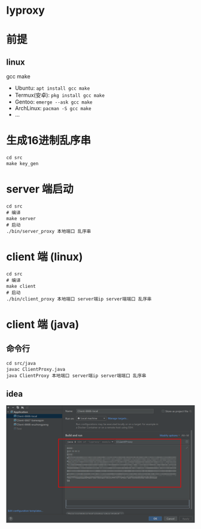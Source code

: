 # lyproxy

# 前提

## linux

gcc make

- Ubuntu: ` apt install gcc make `
- Termux(安卓): ` pkg install gcc make `
- Gentoo: ` emerge --ask gcc make `
- ArchLinux: ` pacman -S gcc make `
- ...

# 生成16进制乱序串

```shell
cd src
make key_gen
```

# server 端启动

```shell
cd src
# 编译
make server
# 启动
./bin/server_proxy 本地端口 乱序串
```

# client 端 (linux)

```shell
cd src
# 编译
make client
# 启动
./bin/client_proxy 本地端口 server端ip server端端口 乱序串
```

# client 端 (java)

## 命令行

```shell
cd src/java
javac ClientProxy.java
java ClientProxy 本地端口 server端ip server端端口 乱序串
```

## idea

<img src="doc/client_java_idea.png">